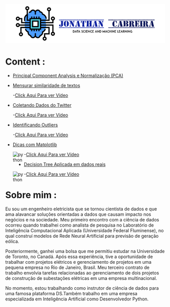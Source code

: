 
![](images/CabreiraLogo.png)



# Content :

 - [Principal Component Analysis e Normalização (PCA)](https://github.com/jmcabreira/Data_Science_Conteudo_PTBR/tree/master/pca)

 - [Mensurar similaridade de textos](https://github.com/jmcabreira/Data_Science_Conteudo_PTBR/tree/master/similaridade_de_textos)

  	-[Click Aqui Para ver Vídeo](https://www.youtube.com/watch?v=I57PUZzIFbs&t=800s)

 - [Coletando Dados do Twitter](https://github.com/jmcabreira/Data_Science_Conteudo_PTBR/tree/master/twitter)

 	-[Click Aqui Para ver Vídeo](https://www.youtube.com/watch?v=jErjFPYUC0Q&t=567s)

 - [Identificando Outliers](https://github.com/jmcabreira/Data_Science_Conteudo_PTBR/tree/master/identificando_outliers)

 	-[Click Aqui Para ver Vídeo](https://www.youtube.com/watch?v=xhHWlAUef2k&t=8s)

 - [Dicas com Matplotlib](https://github.com/jmcabreira/Data_Science_Conteudo_PTBR/tree/master/Dicas-MatplotLib)

 	<img align="left" alt="python" width="35px" src="http://s2.glbimg.com/tIZyJyit3HLDTkZMSbHKcM5ncCw=/0x0:695x489/695x489/s.glbimg.com/po/tt2/f/original/2016/01/22/youtube-logo.jpg" />
 	
 	-[Click Aqui Para ver Vídeo](https://www.youtube.com/watch?v=MnSRF0Gou3w)

 - [Decision Tree Aplicada em dados reais](https://github.com/jmcabreira/Data_Science_Conteudo_PTBR/tree/master/Decision_Tree_recomendador_carro)
 	
 	<img align="left" alt="python" width="35px" src="http://s2.glbimg.com/tIZyJyit3HLDTkZMSbHKcM5ncCw=/0x0:695x489/695x489/s.glbimg.com/po/tt2/f/original/2016/01/22/youtube-logo.jpg" />

 	-[Click Aqui Para ver Vídeo](https://www.youtube.com/watch?v=-vjAr3k-sus&t=2247s)


 
 # Sobre mim :
 
Eu sou um engenheiro eletricista que se tornou cientista de dados e que ama alavancar soluções orientadas a dados que causam impacto nos negócios e na sociedade. Meu primeiro encontro com a ciência de dados ocorreu quando trabalhei como analista de pesquisa no Laboratório de Inteligência Computacional Aplicada (Universidade Federal Fluminense), no qual construí modelos de Rede Neural Artificial para previsão de geração eólica.

Posteriormente, ganhei uma bolsa que me permitiu estudar na Universidade de Toronto, no Canadá. Após essa experiência, tive a oportunidade de trabalhar com projetos elétricos e gerenciamento de projetos em uma pequena empresa no Rio de Janeiro, Brasil. Meu terceiro contrato de trabalho envolvia tarefas relacionadas ao gerenciamento de dois projetos de construção de subestações elétricas em uma empresa multinacional.

No momento, estou trabalhando como instrutor de ciência de dados para uma famosa plataforma DS.Também trabalho em uma empresa especializada em Inteligência Artificial como Desenvolvedor Python.